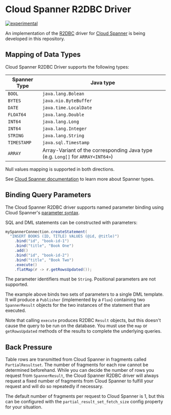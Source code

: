 # Cloud Spanner R2DBC Driver

[![experimental](http://badges.github.io/stability-badges/dist/experimental.svg)](http://github.com/badges/stability-badges)

An implementation of the [R2DBC](https://r2dbc.io/) driver for [Cloud Spanner](https://cloud.google.com/spanner/) is being developed in this repository.

## Mapping of Data Types
Cloud Spanner R2DBC Driver supports the following types:


| Spanner Type   | Java type           |
|----------------|---------------------|
|`BOOL`          |`java.lang.Bolean`   |
|`BYTES`         |`java.nio.ByteBuffer`|
|`DATE`          |`java.time.LocalDate`|
|`FLOAT64`       |`java.lang.Double`   |
|`INT64`         |`java.lang.Long`     |
|`INT64`         |`java.lang.Integer`  |
|`STRING`        |`java.lang.String`   |
|`TIMESTAMP`     |`java.sql.Timestamp` |
|`ARRAY`         |Array-Variant of the corresponding Java type (e.g. `Long[]` for `ARRAY<INT64>`)|

Null values mapping is supported in both directions.

See [Cloud Spanner documentation](https://cloud.google.com/spanner/docs/data-types) to learn more about Spanner types.

## Binding Query Parameters

The Cloud Spanner R2DBC driver supports named parameter binding using Cloud Spanner's [parameter syntax](https://cloud.google.com/spanner/docs/sql-best-practices).

SQL and DML statements can be constructed with parameters:
```java
mySpannerConnection.createStatement(
  "INSERT BOOKS (ID, TITLE) VALUES (@id, @title)")
    .bind("id", "book-id-1")
    .bind("title", "Book One")
    .add()
    .bind("id", "book-id-2")
    .bind("title", "Book Two")
    .execute()
    .flatMap(r -> r.getRowsUpdated());
``` 

The parameter identifiers must be `String`. 
Positional parameters are not supported.

The example above binds two sets of parameters to a single DML template. 
It will produce a `Publisher` (implemented by a `Flux`) containing two `SpannerResult` objects for the two instances of the statement that are executed. 

Note that calling `execute` produces R2DBC `Result` objects, but this doesn't cause the query to be run on the database. 
You must use the `map` or `getRowsUpdated` methods of the results to complete the underlying queries.

## Back Pressure

Table rows are transmitted from Cloud Spanner in fragments called `PartialResultset`.
The number of fragments for each row cannot be determined beforehand. 
While you can decide the number of rows you request from `SpannerResult`, the Cloud Spanner R2DBC driver will always request a fixed number of fragments from Cloud Spanner to fulfill your request and will do so repeatedly if necessary.

The default number of fragments per request to Cloud Spanner is 1, but this can be configured with the `partial_result_set_fetch_size` config property for your situation.